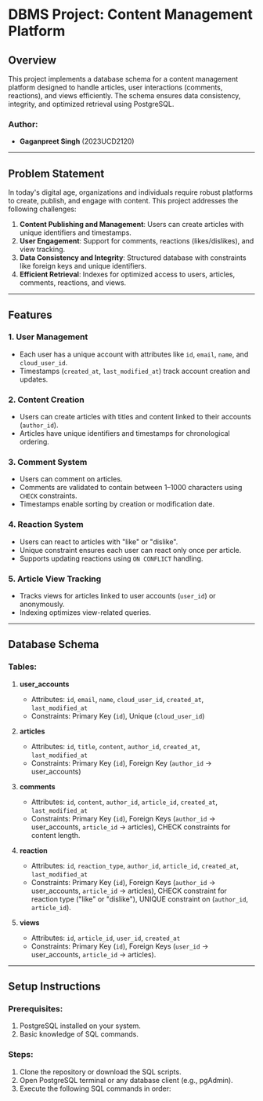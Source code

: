 # DBMS Project: Content Management Platform

## Overview

This project implements a database schema for a content management platform designed to handle articles, user interactions (comments, reactions), and views efficiently. The schema ensures data consistency, integrity, and optimized retrieval using PostgreSQL.

### Author:
- **Gaganpreet Singh** (2023UCD2120)

---

## Problem Statement

In today's digital age, organizations and individuals require robust platforms to create, publish, and engage with content. This project addresses the following challenges:
1. **Content Publishing and Management**: Users can create articles with unique identifiers and timestamps.
2. **User Engagement**: Support for comments, reactions (likes/dislikes), and view tracking.
3. **Data Consistency and Integrity**: Structured database with constraints like foreign keys and unique identifiers.
4. **Efficient Retrieval**: Indexes for optimized access to users, articles, comments, reactions, and views.

---

## Features

### 1. User Management
- Each user has a unique account with attributes like `id`, `email`, `name`, and `cloud_user_id`.
- Timestamps (`created_at`, `last_modified_at`) track account creation and updates.

### 2. Content Creation
- Users can create articles with titles and content linked to their accounts (`author_id`).
- Articles have unique identifiers and timestamps for chronological ordering.

### 3. Comment System
- Users can comment on articles.
- Comments are validated to contain between 1–1000 characters using `CHECK` constraints.
- Timestamps enable sorting by creation or modification date.

### 4. Reaction System
- Users can react to articles with "like" or "dislike".
- Unique constraint ensures each user can react only once per article.
- Supports updating reactions using `ON CONFLICT` handling.

### 5. Article View Tracking
- Tracks views for articles linked to user accounts (`user_id`) or anonymously.
- Indexing optimizes view-related queries.

---

## Database Schema

### Tables:
1. **user_accounts**
   - Attributes: `id`, `email`, `name`, `cloud_user_id`, `created_at`, `last_modified_at`
   - Constraints: Primary Key (`id`), Unique (`cloud_user_id`)

2. **articles**
   - Attributes: `id`, `title`, `content`, `author_id`, `created_at`, `last_modified_at`
   - Constraints: Primary Key (`id`), Foreign Key (`author_id` → user_accounts)

3. **comments**
   - Attributes: `id`, `content`, `author_id`, `article_id`, `created_at`, `last_modified_at`
   - Constraints: Primary Key (`id`), Foreign Keys (`author_id` → user_accounts, `article_id` → articles), CHECK constraints for content length.

4. **reaction**
   - Attributes: `id`, `reaction_type`, `author_id`, `article_id`, `created_at`, `last_modified_at`
   - Constraints: Primary Key (`id`), Foreign Keys (`author_id` → user_accounts, `article_id` → articles), CHECK constraint for reaction type ("like" or "dislike"), UNIQUE constraint on (`author_id`, `article_id`).

5. **views**
   - Attributes: `id`, `article_id`, `user_id`, `created_at`
   - Constraints: Primary Key (`id`), Foreign Keys (`user_id` → user_accounts, `article_id` → articles).

---

## Setup Instructions

### Prerequisites:
1. PostgreSQL installed on your system.
2. Basic knowledge of SQL commands.

### Steps:
1. Clone the repository or download the SQL scripts.
2. Open PostgreSQL terminal or any database client (e.g., pgAdmin).
3. Execute the following SQL commands in order:

